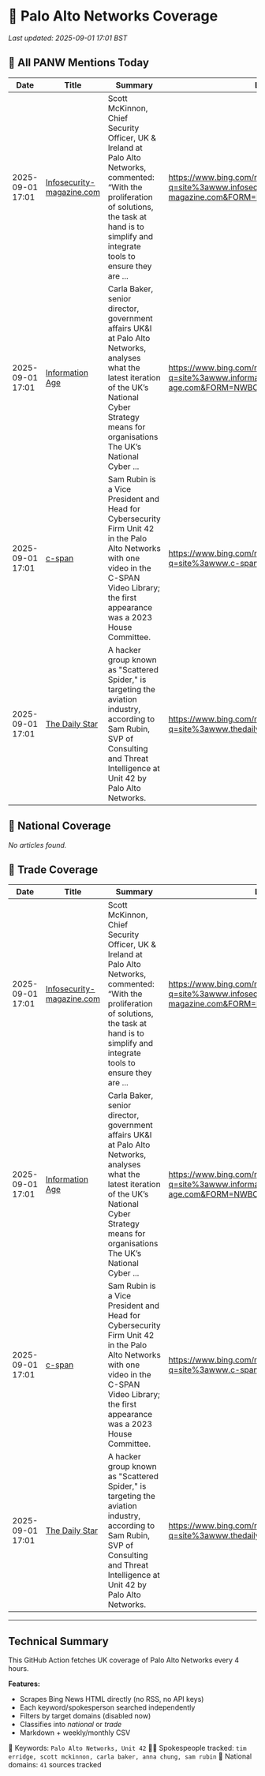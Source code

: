 # 🔐 Palo Alto Networks Coverage

_Last updated: 2025-09-01 17:01 BST_

## 📌 All PANW Mentions Today

| Date | Title | Summary | Link |
|------|-------|---------|------|
| 2025-09-01 17:01 | [Infosecurity-magazine.com](https://www.bing.com/news/search?q=site%3awww.infosecurity-magazine.com&FORM=NWBCLM) | Scott McKinnon, Chief Security Officer, UK & Ireland at Palo Alto Networks, commented: “With the proliferation of solutions, the task at hand is to simplify and integrate tools to ensure they are ... | https://www.bing.com/news/search?q=site%3awww.infosecurity-magazine.com&FORM=NWBCLM |
| 2025-09-01 17:01 | [Information Age](https://www.bing.com/news/search?q=site%3awww.information-age.com&FORM=NWBCLM) | Carla Baker, senior director, government affairs UK&I at Palo Alto Networks, analyses what the latest iteration of the UK’s National Cyber Strategy means for organisations The UK’s National Cyber ... | https://www.bing.com/news/search?q=site%3awww.information-age.com&FORM=NWBCLM |
| 2025-09-01 17:01 | [c-span](https://www.bing.com/news/search?q=site%3awww.c-span.org&FORM=NWBCLM) | Sam Rubin is a Vice President and Head for Cybersecurity Firm Unit 42 in the Palo Alto Networks with one video in the C-SPAN Video Library; the first appearance was a 2023 House Committee. | https://www.bing.com/news/search?q=site%3awww.c-span.org&FORM=NWBCLM |
| 2025-09-01 17:01 | [The Daily Star](https://www.bing.com/news/search?q=site%3awww.thedailystar.net&FORM=NWBCLM) | A hacker group known as "Scattered Spider," is targeting the aviation industry, according to Sam Rubin, SVP of Consulting and Threat Intelligence at Unit 42 by Palo Alto Networks. | https://www.bing.com/news/search?q=site%3awww.thedailystar.net&FORM=NWBCLM |

## 📰 National Coverage

_No articles found._

## 📘 Trade Coverage

| Date | Title | Summary | Link |
|------|-------|---------|------|
| 2025-09-01 17:01 | [Infosecurity-magazine.com](https://www.bing.com/news/search?q=site%3awww.infosecurity-magazine.com&FORM=NWBCLM) | Scott McKinnon, Chief Security Officer, UK & Ireland at Palo Alto Networks, commented: “With the proliferation of solutions, the task at hand is to simplify and integrate tools to ensure they are ... | https://www.bing.com/news/search?q=site%3awww.infosecurity-magazine.com&FORM=NWBCLM |
| 2025-09-01 17:01 | [Information Age](https://www.bing.com/news/search?q=site%3awww.information-age.com&FORM=NWBCLM) | Carla Baker, senior director, government affairs UK&I at Palo Alto Networks, analyses what the latest iteration of the UK’s National Cyber Strategy means for organisations The UK’s National Cyber ... | https://www.bing.com/news/search?q=site%3awww.information-age.com&FORM=NWBCLM |
| 2025-09-01 17:01 | [c-span](https://www.bing.com/news/search?q=site%3awww.c-span.org&FORM=NWBCLM) | Sam Rubin is a Vice President and Head for Cybersecurity Firm Unit 42 in the Palo Alto Networks with one video in the C-SPAN Video Library; the first appearance was a 2023 House Committee. | https://www.bing.com/news/search?q=site%3awww.c-span.org&FORM=NWBCLM |
| 2025-09-01 17:01 | [The Daily Star](https://www.bing.com/news/search?q=site%3awww.thedailystar.net&FORM=NWBCLM) | A hacker group known as "Scattered Spider," is targeting the aviation industry, according to Sam Rubin, SVP of Consulting and Threat Intelligence at Unit 42 by Palo Alto Networks. | https://www.bing.com/news/search?q=site%3awww.thedailystar.net&FORM=NWBCLM |


---

## Technical Summary

This GitHub Action fetches UK coverage of Palo Alto Networks every 4 hours.

**Features:**
- Scrapes Bing News HTML directly (no RSS, no API keys)
- Each keyword/spokesperson searched independently
- Filters by target domains (disabled now)
- Classifies into _national_ or _trade_
- Markdown + weekly/monthly CSV

📌 Keywords: `Palo Alto Networks, Unit 42`
🧑‍💼 Spokespeople tracked: `tim erridge, scott mckinnon, carla baker, anna chung, sam rubin`
📰 National domains: `41` sources tracked

